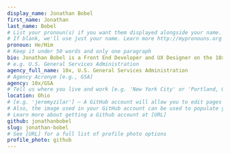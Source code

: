```yaml
---
display_name: Jonathan Bobel
first_name: Jonathan
last_name: Bobel
# List your pronoun(s) if you want them displayed alongside your name.
# If blank, we'll use just your name. Learn more http://mypronouns.org
pronoun: He/Him
# Keep it under 50 words and only one paragraph
bio: Jonathan Bobel is a Front End Developer and UX Designer on the 10x Team within the Technology Transformation Services (TTS) Office of Solutions.
# e.g. U.S. General Services Administration
agency_full_name: 10x, U.S. General Services Administration
# Agency Acronym [e.g., GSA]
agency: 10x/GSA
# Tell us where you live and work [e.g. 'New York City' or 'Portland, OR']
location: Ohio
# [e.g. 'jeremyzilar'] — A GitHub account will allow you to edit pages on Digital.gov.
# Also, the image used in your GitHub account can be used to populate your digital.gov profile photo.
# Learn more about getting a Github account at [URL]
github: jonathanbobel
slug: jonathan-bobel
# See [URL] for a full list of profile photo options
profile_photo: github
---
```

